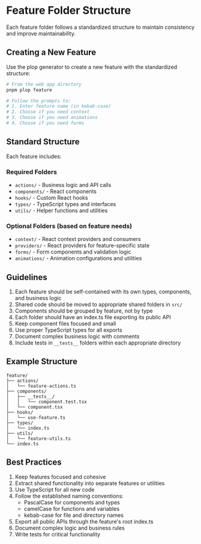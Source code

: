 # Feature Folder Structure

Each feature folder follows a standardized structure to maintain consistency and improve maintainability.

## Creating a New Feature

Use the plop generator to create a new feature with the standardized structure:

```bash
# From the web app directory
pnpm plop feature

# Follow the prompts to:
# 1. Enter feature name (in kebab-case)
# 2. Choose if you need context
# 3. Choose if you need animations
# 4. Choose if you need forms
```

## Standard Structure

Each feature includes:

### Required Folders

- `actions/` - Business logic and API calls
- `components/` - React components
- `hooks/` - Custom React hooks
- `types/` - TypeScript types and interfaces
- `utils/` - Helper functions and utilities

### Optional Folders (based on feature needs)

- `context/` - React context providers and consumers
- `providers/` - React providers for feature-specific state
- `forms/` - Form components and validation logic
- `animations/` - Animation configurations and utilities

## Guidelines

1. Each feature should be self-contained with its own types, components, and business logic
2. Shared code should be moved to appropriate shared folders in `src/`
3. Components should be grouped by feature, not by type
4. Each folder should have an index.ts file exporting its public API
5. Keep component files focused and small
6. Use proper TypeScript types for all exports
7. Document complex business logic with comments
8. Include tests in `__tests__` folders within each appropriate directory

## Example Structure

```
feature/
├── actions/
│   └── feature-actions.ts
├── components/
│   ├── __tests__/
│   │   └── component.test.tsx
│   └── component.tsx
├── hooks/
│   └── use-feature.ts
├── types/
│   └── index.ts
├── utils/
│   └── feature-utils.ts
└── index.ts
```

## Best Practices

1. Keep features focused and cohesive
2. Extract shared functionality into separate features or utilities
3. Use TypeScript for all new code
4. Follow the established naming conventions:
   - PascalCase for components and types
   - camelCase for functions and variables
   - kebab-case for file and directory names
5. Export all public APIs through the feature's root index.ts
6. Document complex logic and business rules
7. Write tests for critical functionality
